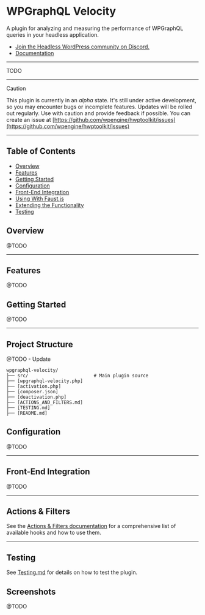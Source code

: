 # WPGraphQL Velocity

A plugin for analyzing and measuring the performance of WPGraphQL queries in your headless application.

* [Join the Headless WordPress community on Discord.](https://discord.gg/headless-wordpress-836253505944813629)
* [Documentation](#getting-started)


-----

TODO

-----



> [!CAUTION]
> This plugin is currently in an *alpha* state. It's still under active development, so you may encounter bugs or incomplete features. Updates will be rolled out regularly. Use with caution and provide feedback if possible. You can create an issue at [https://github.com/wpengine/hwptoolkit/issues](https://github.com/wpengine/hwptoolkit/issues)

---

## Table of Contents

- [Overview](#overview)
- [Features](#features)
- [Getting Started](#getting-started)
- [Configuration](#configuration)
- [Front-End Integration](#front-end-integration)
- [Using With Faust.js](#using-with-faustjs)
- [Extending the Functionality](#extending-the-functionality)
- [Testing](#testing)

## Overview

@TODO

---

## Features

@TODO

## Getting Started

@TODO


---

## Project Structure

@TODO - Update

```text
wpgraphql-velocity/
├── src/                        # Main plugin source 
├── [wpgraphql-velocity.php]
├── [activation.php]
├── [composer.json]
├── [deactivation.php]
├── [ACTIONS_AND_FILTERS.md]
├── [TESTING.md]
├── [README.md]
```

## Configuration

@TODO


---

## Front-End Integration

@TODO

---

## Actions & Filters

See the [Actions & Filters documentation](ACTIONS_AND_FILTERS.md) for a comprehensive list of available hooks and how to use them.

---

## Testing

See [Testing.md](TESTING.md) for details on how to test the plugin.

## Screenshots

@TODO
